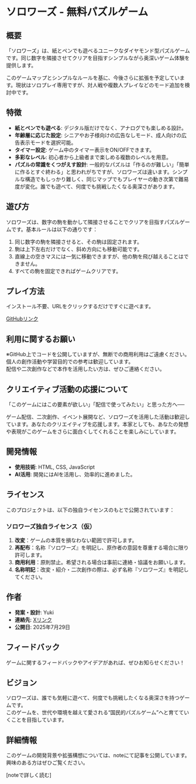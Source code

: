 # ソロワーズ - 無料パズルゲーム

## 概要

「ソロワーズ」は、紙とペンでも遊べるユニークなダイヤモンド型パズルゲームです。同じ数字を隣接させてクリアを目指すシンプルながら奥深いゲーム体験を提供します。

このゲームマップとシンプルなルールを基に、今後さらに拡張を予定しています。現状はソロプレイ専用ですが、対人戦や複数人プレイなどのモード追加を検討中です。

## 特徴

* **紙とペンでも遊べる**: デジタル版だけでなく、アナログでも楽しめる設計。
* **年齢層に応じた設定**: シニアやお子様向けの広告なしモード、成人向けの広告表示モードを選択可能。
* **タイマー設定**: ゲーム中のタイマー表示をON/OFFできます。
* **多彩なレベル**: 初心者から上級者まで楽しめる複数のレベルを用意。
* **パズルの常識をくつがえす設計**: 一般的なパズルは「作るのが難しい」「簡単に作るとすぐ終わる」と思われがちですが、ソロワーズは違います。シンプルな構造でもしっかり難しく、同じマップでもプレイヤーの動き次第で難易度が変化。誰でも遊べて、何度でも挑戦したくなる奥深さがあります。

## 遊び方

ソロワーズは、数字の駒を動かして隣接させることでクリアを目指すパズルゲームです。基本ルールは以下の通りです：

1. 同じ数字の駒を隣接させると、その駒は固定されます。
2. 駒は上下左右だけでなく、斜め方向にも移動可能です。
3. 直線上の空きマスには一気に移動できますが、他の駒を飛び越えることはできません。
4. すべての駒を固定できればゲームクリアです。

## プレイ方法

インストール不要、URLをクリックするだけですぐに遊べます。

[GitHubリンク](https://github.com/Solowords-yuki/Solowords)

## 利用に関するお願い

※GitHub上でコードを公開していますが、無断での商用利用はご遠慮ください。  
個人の創作活動や学習目的での参考は歓迎しています。  
配信や二次創作などで本作を活用したい方は、ぜひご連絡ください。

## クリエイティブ活動の応援について

「このゲームにはこの要素が欲しい」「配信で使ってみたい」と思った方へ──

ゲーム配信、二次創作、イベント展開など、ソロワーズを活用した活動は歓迎しています。あなたのクリエイティブを応援します。本家としても、あなたの発想や表現がこのゲームをさらに面白くしてくれることを楽しみにしています。

## 開発情報

* **使用技術**: HTML, CSS, JavaScript
* **AI活用**: 開発にはAIを活用し、効率的に進めました。

## ライセンス

このプロジェクトは、以下の独自ライセンスのもとで公開されています：

### ソロワーズ独自ライセンス（仮）

1. **改変**：ゲームの本質を損なわない範囲で許可します。
2. **再配布**：名称『ソロワーズ』を明記し、原作者の意図を尊重する場合に限り許可します。
3. **商用利用**：原則禁止。希望される場合は事前に連絡・協議をお願いします。
4. **名称明記**：改変・紹介・二次創作の際は、必ず名称『ソロワーズ』を明記してください。

## 作者

* **発案・設計**: Yuki  
* **連絡先**: [Xリンク](https://x.com/solowords_yuki)
* **公開日**: 2025年7月29日

## フィードバック

ゲームに関するフィードバックやアイデアがあれば、ぜひお知らせください！

## ビジョン

ソロワーズは、誰でも気軽に遊べて、何度でも挑戦したくなる奥深さを持つゲームです。  
このゲームを、世代や環境を越えて愛される“国民的パズルゲーム”へと育てていくことを目指しています。

## 詳細情報

このゲームの開発背景や拡張構想については、noteにて記事を公開しています。興味のある方はぜひご覧ください。

[noteで詳しく読む]
